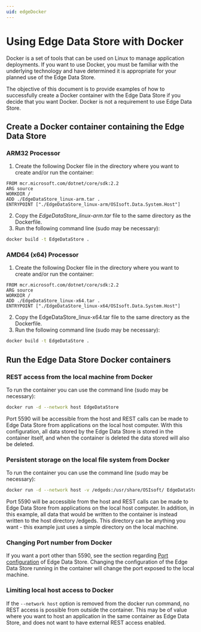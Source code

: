 ```yaml
---
uid: edgeDocker
---
```


# Using Edge Data Store with Docker

Docker is a set of tools that can be used on Linux to manage application deployments. If you want to use Docker, you must be familiar with the underlying technology and have determined it is appropriate for your planned use of the Edge Data Store.

The objective of this document is to provide examples of how to successfully create a Docker container with the Edge Data Store if you decide that you want Docker. Docker is not a requirement to use Edge Data Store.

## Create a Docker container containing the Edge Data Store

### ARM32 Processor

1. Create the following Docker file in the directory where you want to create and/or run the container:

```docker
FROM mcr.microsoft.com/dotnet/core/sdk:2.2
ARG source
WORKDIR /
ADD ./EdgeDataStore_linux-arm.tar .
ENTRYPOINT ["./EdgeDataStore_linux-arm/OSIsoft.Data.System.Host"]
```

2. Copy the _EdgeDataStore_linux-arm.tar_ file to the same directory as the Dockerfile.
3. Run the following command line (sudo may be necessary):

```bash
docker build -t EdgeDataStore .
```

### AMD64 (x64) Processor

1. Create the following Docker file in the directory where you want to create and/or run the container:

```docker
FROM mcr.microsoft.com/dotnet/core/sdk:2.2
ARG source
WORKDIR /
ADD ./EdgeDataStore_linux-x64.tar .
ENTRYPOINT ["./EdgeDataStore_linux-x64/OSIsoft.Data.System.Host"]
```

2. Copy the EdgeDataStore_linux-x64.tar file to the same directory as the Dockerfile.
3. Run the following command line (sudo may be necessary):

```bash
docker build -t EdgeDataStore .
```

## Run the Edge Data Store Docker containers

### REST access from the local machine from Docker

To run the container you can use the command line (sudo may be necessary):

```bash
docker run -d --network host EdgeDataStore
```

Port 5590 will be accessible from the host and REST calls can be made to Edge Data Store from applications on the local host computer. With this configuration, all data stored by the Edge Data Store is stored in the container itself, and when the container is deleted the data stored will also be deleted.

### Persistent storage on the local file system from Docker

To run the container you can use the command line (sudo may be necessary):

```bash
docker run -d --network host -v /edgeds:/usr/share/OSIsoft/ EdgeDataStore
```

Port 5590 will be accessible from the host and REST calls can be made to Edge Data Store from applications on the local host computer. In addition, in this example, all data that would be written to the container is instead written to the host directory /edgeds. This directory can be anything you want - this example just uses a simple directory on the local machine.

### Changing Port number from Docker

If you want a port other than 5590, see the section regarding [Port configuration](#EdgeDataStoreConfiguration) of Edge Data Store. Changing the configuration of the Edge Data Store running in the container will change the port exposed to the local machine.

### Limiting local host access to Docker

If the `--network host` option is removed from the docker run command, no REST access is possible from outside the container. This may be of value where you want to host an application in the same container as Edge Data Store, and does not want to have external REST access enabled.
